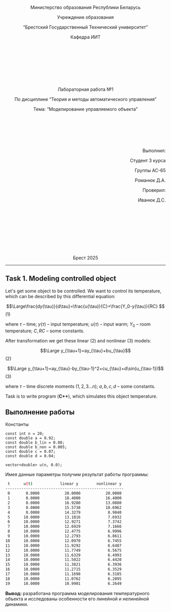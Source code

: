 

<p align="center"> Министерство образования Республики Беларусь</p>
<p align="center">Учреждение образования</p>
<p align="center">“Брестский Государственный Технический университет”</p>
<p align="center">Кафедра ИИТ</p>
<br><br><br><br><br><br><br>
<p align="center">Лабораторная работа №1</p>
<p align="center">По дисциплине “Теория и методы автоматического управления”</p>
<p align="center">Тема: “Моделирование управляемого объекта”</p>
<br><br><br><br><br>
<p align="right">Выполнил:</p>
<p align="right">Студент 3 курса</p>
<p align="right">Группы АС-65</p>
<p align="right">Романюк Д.А.</p>
<p align="right">Проверил:</p>
<p align="right">Иванюк Д.С.</p>
<br><br><br><br><br><br><br><br>
<p align="center">Брест 2025</p>

---
## Task 1. Modeling controlled object
Let's get some object to be controlled. We want to control its temperature, which can be described by this differential equation:

$$\Large\frac{dy(\tau)}{d\tau}=\frac{u(\tau)}{C}+\frac{Y_0-y(\tau)}{RC} $$ (1)

where $\tau$ – time; $y(\tau)$ – input temperature; $u(\tau)$ – input warm; $Y_0$ – room temperature; $C,RC$ – some constants.

After transformation we get these linear (2) and nonlinear (3) models:

$$\Large y_{\tau+1}=ay_{\tau}+bu_{\tau}$$ (2)

$$\Large y_{\tau+1}=ay_{\tau}-by_{\tau-1}^2+cu_{\tau}+d\sin(u_{\tau-1})$$ (3)

where $\tau$ – time discrete moments ($1,2,3{\dots}n$); $a,b,c,d$ – some constants.

Task is to write program (**С++**), which simulates this object temperature.

## Выполнение работы
Константы  
```
const int n = 20; 
const double a = 0.92;
const double b_lin = 0.08;  
const double b_non = 0.005; 
const double c = 0.07; 
const double d = 0.04;

vector<double> u(n, 0.0);
```
Имея данные параметры получим результат работы программы:
```bash
 t      u(t)            linear y        nonlinear y
----------------------------------------------------
 0       0.0000           20.0000           20.0000
 1       0.0000           18.4000           16.4000
 2       0.0000           16.9280           13.0880
 3       0.0000           15.5738           10.6962
 4       0.0000           14.3279            8.9840
 5      10.0000           13.1816            7.6932
 6      10.0000           12.9271            7.3742
 7      10.0000           12.6929            7.1666
 8      10.0000           12.4775            6.9996
 9      10.0000           12.2793            6.8611
10      10.0000           12.0970            6.7455
11      10.0000           11.9292            6.6487
12      10.0000           11.7749            6.5675
13      10.0000           11.6329            6.4993
14      10.0000           11.5022            6.4420
15      10.0000           11.3821            6.3936
16      10.0000           11.2715            6.3529
17      10.0000           11.1698            6.3185
18      10.0000           11.0762            6.2895
19      10.0000           10.9901            6.2649
```
**Вывод:** разработана программа моделирования температурного объекта и исследованы особенности его линейной и нелинейной динамики.
